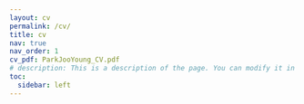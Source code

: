```yaml
---
layout: cv
permalink: /cv/
title: cv
nav: true
nav_order: 1
cv_pdf: ParkJooYoung_CV.pdf
# description: This is a description of the page. You can modify it in 'pages/_cv.md'. You can also change or remove the top pdf download button.
toc:
  sidebar: left
---
```

